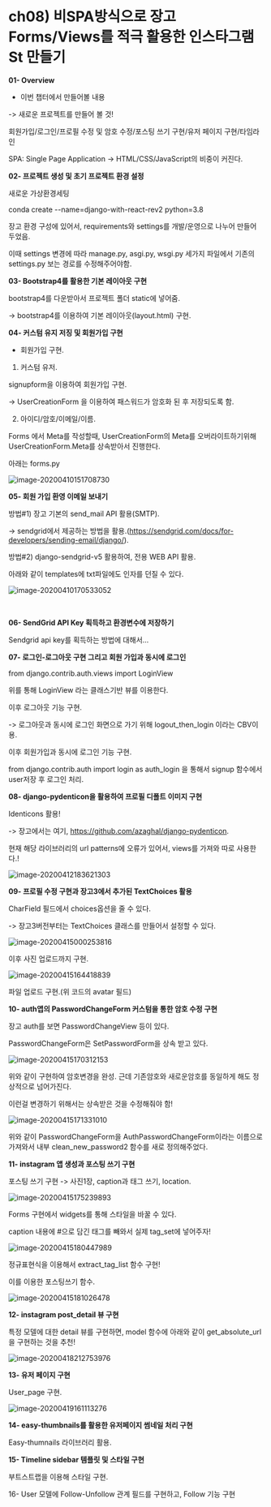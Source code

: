 # ch08) 비SPA방식으로 장고 Forms/Views를 적극 활용한 인스타그램 St 만들기
**01- Overview**   

* 이번 챕터에서 만들어볼 내용

-> 새로운 프로젝트를 만들어 볼 것!   

회원가입/로그인/프로필 수정 및 암호 수정/포스팅 쓰기 구현/유저 페이지 구현/타임라인   

SPA: Single Page Application -> HTML/CSS/JavaScript의 비중이 커진다.   

   

**02- 프로젝트 생성 및 초기 프로젝트 환경 설정**   

새로운 가상환경세팅   

conda create --name=django-with-react-rev2 python=3.8   

   

장고 환경 구성에 있어서, requirements와 settings를 개발/운영으로 나누어 만들어 두었음.   

이때 settings 변경에 따라 manage.py, asgi.py, wsgi.py 세가지 파일에서 기존의 settings.py 보는 경로를 수정해주어야함.   

   

**03- Bootstrap4를 활용한 기본 레이아웃 구현**   

bootstrap4를 다운받아서 프로젝트 폴더 static에 넣어줌.    

-> bootstrap4를 이용하여 기본 레이아웃(layout.html) 구현.   

   

**04- 커스텀 유지 저징 및 회원가입 구현**   

* 회원가입 구현.   

1. 커스텀 유저.   

signupform을 이용하여 회원가입 구현.   

-> UserCreationForm 을 이용하여 패스워드가 암호화 된 후 저장되도록 함.   

2. 아이디/암호/이메일/이름.   

Forms 에서 Meta를 작성할때, UserCreationForm의 Meta를 오버라이트하기위해 UserCreationForm.Meta를 상속받아서 진행한다.   

아래는 forms.py    

![image-20200410151708730](../images/image-20200410151708730.png)

   

**05- 회원 가입 환영 이메일 보내기**   

방법#1) 장고 기본의 send_mail API 활용(SMTP).   

-> sendgrid에서 제공하는 방법을 활용.(https://sendgrid.com/docs/for-developers/sending-email/django/).   

방법#2) django-sendgrid-v5 활용하여, 전용 WEB API 활용.   

   

아래와 같이 templates에 txt파일에도 인자를 던질 수 있다.   

![image-20200410170533052](../images/image-20200410170533052.png)

​    

**06- SendGrid API Key  획득하고 환경변수에 저장하기**   

Sendgrid api key를 획득하는 방법에 대해서...    

   

**07- 로그인-로그아웃 구현 그리고 회원 가입과 동시에 로그인**   

from django.contrib.auth.views import LoginView   

위를 통해 LoginView 라는 클래스기반 뷰를 이용한다.   

이후 로그아웃 기능 구현.   

-> 로그아웃과 동시에 로그인 화면으로 가기 위해 logout_then_login 이라는 CBV이용.   

이후 회원가입과 동시에 로그인 기능 구현.   

from django.contrib.auth import login as auth_login 을 통해서 signup 함수에서 user저장 후 로그인 처리.   

   

**08- django-pydenticon을 활용하여 프로필 디폴트 이미지 구현**   

Identicons 활용!   

-> 장고에서는 여기, https://github.com/azaghal/django-pydenticon.   

현재 해당 라이브러리의 url patterns에 오류가 있어서, views를 가져와 따로 사용한다.!    

![image-20200412183621303](../images/image-20200412183621303.png)

   

**09- 프로필 수정 구현과 장고3에서 추가된 TextChoices 활용**   

CharField 필드에서 choices옵션을 줄 수 있다.   

-> 장고3버전부터는 TextChoices 클래스를 만들어서 설정할 수 있다.   

![image-20200415000253816](../images/image-20200415000253816.png)

이후 사진 업로드까지 구현.    

![image-20200415164418839](../images/image-20200415164418839.png)

파일 업로드 구현.(위 코드의 avatar 필드)   



**10- auth앱의 PasswordChangeForm 커스텀을 통한 암호 수정 구현**    

장고 auth를 보면 PasswordChangeView 등이 있다.   

PasswordChangeForm은 SetPasswordForm을 상속 받고 있다.   

![image-20200415170312153](../images/image-20200415170312153.png)

위와 같이 구현하여 암호변경을 완성. 근데 기존암호와 새로운암호를 동일하게 해도 정상적으로 넘어가진다.   

이런걸 변경하기 위해서는 상속받은 것을 수정해줘야 함!   

![image-20200415171331010](../images/image-20200415171331010.png)

위와 같이 PasswordChangeForm을 AuthPasswordChangeForm이라는 이름으로 가져와서 내부 clean_new_password2 함수를 새로 정의해주었다.   

   

**11- instagram 앱 생성과 포스팅 쓰기 구현**   

포스팅 쓰기 구현 -> 사진1장, caption과 태그 쓰기, location.   

![image-20200415175239893](../images/image-20200415175239893.png)

Forms 구현에서 widgets를 통해 스타일을 바꿀 수 있다.    

   

caption 내용에 \#으로 담긴 태그를 빼와서 실제 tag_set에 넣어주자!   

![image-20200415180447989](../images/image-20200415180447989.png)

정규표현식을 이용해서 extract_tag_list 함수 구현!   

이를 이용한 포스팅쓰기 함수.   

![image-20200415181026478](../images/image-20200415181026478.png)

   

**12- instagram post_detail 뷰 구현**   

특정 모델에 대한 detail 뷰를 구현하면, model 함수에 아래와 같이 get_absolute_url을 구현하는 것을 추천!   

![image-20200418212753976](../images/image-20200418212753976.png)

   

**13- 유저 페이지 구현**   

User_page 구현.   

![image-20200419161113276](../images/image-20200419161113276.png)

   

**14- easy-thumbnails를 활용한 유저페이지 썸네일 처리 구현**   

Easy-thumnails 라이브러리 활용.   

   

**15- Timeline sidebar 템플릿 및 스타일 구현**   

부트스트랩을 이용해 스타일 구현.   

   

16- User 모델에 Follow-Unfollow 관계 필드를 구현하고, Follow 기능 구현

